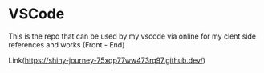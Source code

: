 # VSCode


This is the repo that can be used by my vscode via online for my clent side references and works (Front - End)


Link(https://shiny-journey-75xqp77ww473rq97.github.dev/)
